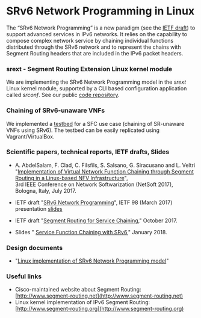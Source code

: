 # SRv6 Network Programming in Linux

The “SRv6 Network Programming” is a new paradigm (see the [IETF draft](https://tools.ietf.org/html/draft-filsfils-spring-srv6-network-programming)) to support advanced services in IPv6 networks. It relies on the capability to compose complex network service by chaining individual functions distributed through the SRv6 network and to represent the chains with Segment Routing headers that are included in the IPv6 packet headers.

### srext - Segment Routing Extension Linux kernel module
We are implementing the SRv6 Network Programming model in the _srext_ Linux kernel module, supported by a CLI based configuration application called _srconf_. See our public [code repository](https://github.com/netgroup/SRv6-net-prog).

### Chaining of SRv6-unaware VNFs 
We implemented a [testbed](testbed-basic.md) for a SFC use case (chaining of SR-unaware VNFs using SRv6). The testbed can be easily replicated using Vagrant/VirtualBox.

### Scientific papers, technical reports, IETF drafts, Slides

- A. AbdelSalam, F. Clad, C. Filsfils, S. Salsano, G. Siracusano and L. Veltri  
"[Implementation of Virtual Network Function Chaining through Segment Routing in a Linux-based NFV Infrastructure](http://ieeexplore.ieee.org/document/8004208/)",  
 3rd IEEE Conference on Network Softwarization (NetSoft 2017), Bologna, Italy, July 2017.

- IETF draft "[SRv6 Network Programming](https://tools.ietf.org/html/draft-filsfils-spring-srv6-network-programming)", IETF 98 (March 2017) presentation [slides](https://www.ietf.org/proceedings/98/slides/slides-98-spring-srv6-network-programming-00.pdf)

- IETF draft "[Segment Routing for Service Chaining](https://tools.ietf.org/html/draft-clad-spring-segment-routing-service-chaining-00)," October 2017. 

- Slides " [Service Function Chaining with SRv6](https://www.slideshare.net/amsalam20/service-function-chaining-with-srv6)," January 2018.

### Design documents

- "[Linux implementation of SRv6 Network Programming model](https://www.dropbox.com/s/fk4o8xecbmuoeji/linux-SRv6-net-prog-design-shared.pdf?dl=1)"

### Useful links

- Cisco-maintained website about Segment Routing: [http://www.segment-routing.net](http://www.segment-routing.net)
- Linux kernel implementation of IPv6 Segment Routing: [http://www.segment-routing.org](http://www.segment-routing.org)

